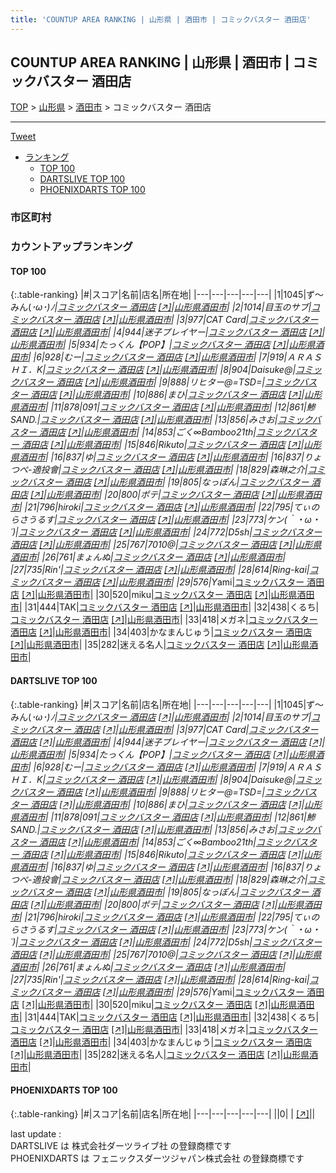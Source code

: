 ```yaml
---
title: 'COUNTUP AREA RANKING | 山形県 | 酒田市 | コミックバスター 酒田店'
---
```

## COUNTUP AREA RANKING | 山形県 | 酒田市 | コミックバスター 酒田店

[TOP](/darts/rank/) > [山形県](/darts/rank/山形県/) > [酒田市](/darts/rank/山形県/酒田市/) > コミックバスター 酒田店

___

<a href="https://twitter.com/share?ref_src=twsrc%5Etfw" data-text="COUNTUP AREA RANKING | 山形県酒田市コミックバスター 酒田店" class="twitter-share-button" data-hashtags="DARTSLIVE,PHOENIXDARTS,darts,ダーツ" data-show-count="false">Tweet</a>

* [ランキング](#カウントアップランキング)
    * [TOP 100](#top-100)
    * [DARTSLIVE TOP 100](#dartslive-top-100)
    * [PHOENIXDARTS TOP 100](#phoenixdarts-top-100)

### 市区町村

<ul>

</ul>

### カウントアップランキング

#### TOP 100



{:.table-ranking}
|#|スコア|名前|店名|所在地|
|---|---|---|---|---|
|1|1045|<span class="rank-name-dl">ず～みん(*･ω･)ﾉ</span>|<a href="/darts/rank/shops/d2cd107416299c2fa3f63593b5358cc4.html">コミックバスター 酒田店</a> <a href="https://search.dartslive.com/jp/shop/d2cd107416299c2fa3f63593b5358cc4">[↗]</a>|<a href="/darts/rank/山形県/酒田市">山形県酒田市</a>|
|2|1014|<span class="rank-name-dl">目玉のサブ</span>|<a href="/darts/rank/shops/d2cd107416299c2fa3f63593b5358cc4.html">コミックバスター 酒田店</a> <a href="https://search.dartslive.com/jp/shop/d2cd107416299c2fa3f63593b5358cc4">[↗]</a>|<a href="/darts/rank/山形県/酒田市">山形県酒田市</a>|
|3|977|<span class="rank-name-dl">CAT Card</span>|<a href="/darts/rank/shops/d2cd107416299c2fa3f63593b5358cc4.html">コミックバスター 酒田店</a> <a href="https://search.dartslive.com/jp/shop/d2cd107416299c2fa3f63593b5358cc4">[↗]</a>|<a href="/darts/rank/山形県/酒田市">山形県酒田市</a>|
|4|944|<span class="rank-name-dl">迷子プレイヤー</span>|<a href="/darts/rank/shops/d2cd107416299c2fa3f63593b5358cc4.html">コミックバスター 酒田店</a> <a href="https://search.dartslive.com/jp/shop/d2cd107416299c2fa3f63593b5358cc4">[↗]</a>|<a href="/darts/rank/山形県/酒田市">山形県酒田市</a>|
|5|934|<span class="rank-name-dl">たっくん【POP】</span>|<a href="/darts/rank/shops/d2cd107416299c2fa3f63593b5358cc4.html">コミックバスター 酒田店</a> <a href="https://search.dartslive.com/jp/shop/d2cd107416299c2fa3f63593b5358cc4">[↗]</a>|<a href="/darts/rank/山形県/酒田市">山形県酒田市</a>|
|6|928|<span class="rank-name-dl">むー</span>|<a href="/darts/rank/shops/d2cd107416299c2fa3f63593b5358cc4.html">コミックバスター 酒田店</a> <a href="https://search.dartslive.com/jp/shop/d2cd107416299c2fa3f63593b5358cc4">[↗]</a>|<a href="/darts/rank/山形県/酒田市">山形県酒田市</a>|
|7|919|<span class="rank-name-dl">ＡＲＡＳＨＩ．K</span>|<a href="/darts/rank/shops/d2cd107416299c2fa3f63593b5358cc4.html">コミックバスター 酒田店</a> <a href="https://search.dartslive.com/jp/shop/d2cd107416299c2fa3f63593b5358cc4">[↗]</a>|<a href="/darts/rank/山形県/酒田市">山形県酒田市</a>|
|8|904|<span class="rank-name-dl">Daisuke@</span>|<a href="/darts/rank/shops/d2cd107416299c2fa3f63593b5358cc4.html">コミックバスター 酒田店</a> <a href="https://search.dartslive.com/jp/shop/d2cd107416299c2fa3f63593b5358cc4">[↗]</a>|<a href="/darts/rank/山形県/酒田市">山形県酒田市</a>|
|9|888|<span class="rank-name-dl">リヒター@=TSD=</span>|<a href="/darts/rank/shops/d2cd107416299c2fa3f63593b5358cc4.html">コミックバスター 酒田店</a> <a href="https://search.dartslive.com/jp/shop/d2cd107416299c2fa3f63593b5358cc4">[↗]</a>|<a href="/darts/rank/山形県/酒田市">山形県酒田市</a>|
|10|886|<span class="rank-name-dl">まひ</span>|<a href="/darts/rank/shops/d2cd107416299c2fa3f63593b5358cc4.html">コミックバスター 酒田店</a> <a href="https://search.dartslive.com/jp/shop/d2cd107416299c2fa3f63593b5358cc4">[↗]</a>|<a href="/darts/rank/山形県/酒田市">山形県酒田市</a>|
|11|878|<span class="rank-name-dl">091</span>|<a href="/darts/rank/shops/d2cd107416299c2fa3f63593b5358cc4.html">コミックバスター 酒田店</a> <a href="https://search.dartslive.com/jp/shop/d2cd107416299c2fa3f63593b5358cc4">[↗]</a>|<a href="/darts/rank/山形県/酒田市">山形県酒田市</a>|
|12|861|<span class="rank-name-dl">鯵SAND.</span>|<a href="/darts/rank/shops/d2cd107416299c2fa3f63593b5358cc4.html">コミックバスター 酒田店</a> <a href="https://search.dartslive.com/jp/shop/d2cd107416299c2fa3f63593b5358cc4">[↗]</a>|<a href="/darts/rank/山形県/酒田市">山形県酒田市</a>|
|13|856|<span class="rank-name-dl">みさお</span>|<a href="/darts/rank/shops/d2cd107416299c2fa3f63593b5358cc4.html">コミックバスター 酒田店</a> <a href="https://search.dartslive.com/jp/shop/d2cd107416299c2fa3f63593b5358cc4">[↗]</a>|<a href="/darts/rank/山形県/酒田市">山形県酒田市</a>|
|14|853|<span class="rank-name-dl">ごく∞Bamboo21th</span>|<a href="/darts/rank/shops/d2cd107416299c2fa3f63593b5358cc4.html">コミックバスター 酒田店</a> <a href="https://search.dartslive.com/jp/shop/d2cd107416299c2fa3f63593b5358cc4">[↗]</a>|<a href="/darts/rank/山形県/酒田市">山形県酒田市</a>|
|15|846|<span class="rank-name-dl">Rikuto</span>|<a href="/darts/rank/shops/d2cd107416299c2fa3f63593b5358cc4.html">コミックバスター 酒田店</a> <a href="https://search.dartslive.com/jp/shop/d2cd107416299c2fa3f63593b5358cc4">[↗]</a>|<a href="/darts/rank/山形県/酒田市">山形県酒田市</a>|
|16|837|<span class="rank-name-dl">ゆ</span>|<a href="/darts/rank/shops/d2cd107416299c2fa3f63593b5358cc4.html">コミックバスター 酒田店</a> <a href="https://search.dartslive.com/jp/shop/d2cd107416299c2fa3f63593b5358cc4">[↗]</a>|<a href="/darts/rank/山形県/酒田市">山形県酒田市</a>|
|16|837|<span class="rank-name-dl">りょつぺ-適投會</span>|<a href="/darts/rank/shops/d2cd107416299c2fa3f63593b5358cc4.html">コミックバスター 酒田店</a> <a href="https://search.dartslive.com/jp/shop/d2cd107416299c2fa3f63593b5358cc4">[↗]</a>|<a href="/darts/rank/山形県/酒田市">山形県酒田市</a>|
|18|829|<span class="rank-name-dl">森琳之介</span>|<a href="/darts/rank/shops/d2cd107416299c2fa3f63593b5358cc4.html">コミックバスター 酒田店</a> <a href="https://search.dartslive.com/jp/shop/d2cd107416299c2fa3f63593b5358cc4">[↗]</a>|<a href="/darts/rank/山形県/酒田市">山形県酒田市</a>|
|19|805|<span class="rank-name-dl">なっぽん</span>|<a href="/darts/rank/shops/d2cd107416299c2fa3f63593b5358cc4.html">コミックバスター 酒田店</a> <a href="https://search.dartslive.com/jp/shop/d2cd107416299c2fa3f63593b5358cc4">[↗]</a>|<a href="/darts/rank/山形県/酒田市">山形県酒田市</a>|
|20|800|<span class="rank-name-dl">ポテ</span>|<a href="/darts/rank/shops/d2cd107416299c2fa3f63593b5358cc4.html">コミックバスター 酒田店</a> <a href="https://search.dartslive.com/jp/shop/d2cd107416299c2fa3f63593b5358cc4">[↗]</a>|<a href="/darts/rank/山形県/酒田市">山形県酒田市</a>|
|21|796|<span class="rank-name-dl">hiroki</span>|<a href="/darts/rank/shops/d2cd107416299c2fa3f63593b5358cc4.html">コミックバスター 酒田店</a> <a href="https://search.dartslive.com/jp/shop/d2cd107416299c2fa3f63593b5358cc4">[↗]</a>|<a href="/darts/rank/山形県/酒田市">山形県酒田市</a>|
|22|795|<span class="rank-name-dl">てぃのらさうるす</span>|<a href="/darts/rank/shops/d2cd107416299c2fa3f63593b5358cc4.html">コミックバスター 酒田店</a> <a href="https://search.dartslive.com/jp/shop/d2cd107416299c2fa3f63593b5358cc4">[↗]</a>|<a href="/darts/rank/山形県/酒田市">山形県酒田市</a>|
|23|773|<span class="rank-name-dl">ケン(｀・ω・´)</span>|<a href="/darts/rank/shops/d2cd107416299c2fa3f63593b5358cc4.html">コミックバスター 酒田店</a> <a href="https://search.dartslive.com/jp/shop/d2cd107416299c2fa3f63593b5358cc4">[↗]</a>|<a href="/darts/rank/山形県/酒田市">山形県酒田市</a>|
|24|772|<span class="rank-name-dl">D5sh</span>|<a href="/darts/rank/shops/d2cd107416299c2fa3f63593b5358cc4.html">コミックバスター 酒田店</a> <a href="https://search.dartslive.com/jp/shop/d2cd107416299c2fa3f63593b5358cc4">[↗]</a>|<a href="/darts/rank/山形県/酒田市">山形県酒田市</a>|
|25|767|<span class="rank-name-dl">7010@</span>|<a href="/darts/rank/shops/d2cd107416299c2fa3f63593b5358cc4.html">コミックバスター 酒田店</a> <a href="https://search.dartslive.com/jp/shop/d2cd107416299c2fa3f63593b5358cc4">[↗]</a>|<a href="/darts/rank/山形県/酒田市">山形県酒田市</a>|
|26|761|<span class="rank-name-dl">まょんぬ</span>|<a href="/darts/rank/shops/d2cd107416299c2fa3f63593b5358cc4.html">コミックバスター 酒田店</a> <a href="https://search.dartslive.com/jp/shop/d2cd107416299c2fa3f63593b5358cc4">[↗]</a>|<a href="/darts/rank/山形県/酒田市">山形県酒田市</a>|
|27|735|<span class="rank-name-dl">Rin&#x27;</span>|<a href="/darts/rank/shops/d2cd107416299c2fa3f63593b5358cc4.html">コミックバスター 酒田店</a> <a href="https://search.dartslive.com/jp/shop/d2cd107416299c2fa3f63593b5358cc4">[↗]</a>|<a href="/darts/rank/山形県/酒田市">山形県酒田市</a>|
|28|614|<span class="rank-name-dl">Ring-kai</span>|<a href="/darts/rank/shops/d2cd107416299c2fa3f63593b5358cc4.html">コミックバスター 酒田店</a> <a href="https://search.dartslive.com/jp/shop/d2cd107416299c2fa3f63593b5358cc4">[↗]</a>|<a href="/darts/rank/山形県/酒田市">山形県酒田市</a>|
|29|576|<span class="rank-name-dl">Y*ami</span>|<a href="/darts/rank/shops/d2cd107416299c2fa3f63593b5358cc4.html">コミックバスター 酒田店</a> <a href="https://search.dartslive.com/jp/shop/d2cd107416299c2fa3f63593b5358cc4">[↗]</a>|<a href="/darts/rank/山形県/酒田市">山形県酒田市</a>|
|30|520|<span class="rank-name-dl">miku</span>|<a href="/darts/rank/shops/d2cd107416299c2fa3f63593b5358cc4.html">コミックバスター 酒田店</a> <a href="https://search.dartslive.com/jp/shop/d2cd107416299c2fa3f63593b5358cc4">[↗]</a>|<a href="/darts/rank/山形県/酒田市">山形県酒田市</a>|
|31|444|<span class="rank-name-dl">TAK</span>|<a href="/darts/rank/shops/d2cd107416299c2fa3f63593b5358cc4.html">コミックバスター 酒田店</a> <a href="https://search.dartslive.com/jp/shop/d2cd107416299c2fa3f63593b5358cc4">[↗]</a>|<a href="/darts/rank/山形県/酒田市">山形県酒田市</a>|
|32|438|<span class="rank-name-dl">くるち</span>|<a href="/darts/rank/shops/d2cd107416299c2fa3f63593b5358cc4.html">コミックバスター 酒田店</a> <a href="https://search.dartslive.com/jp/shop/d2cd107416299c2fa3f63593b5358cc4">[↗]</a>|<a href="/darts/rank/山形県/酒田市">山形県酒田市</a>|
|33|418|<span class="rank-name-dl">メガネ</span>|<a href="/darts/rank/shops/d2cd107416299c2fa3f63593b5358cc4.html">コミックバスター 酒田店</a> <a href="https://search.dartslive.com/jp/shop/d2cd107416299c2fa3f63593b5358cc4">[↗]</a>|<a href="/darts/rank/山形県/酒田市">山形県酒田市</a>|
|34|403|<span class="rank-name-dl">かなまんじゅう</span>|<a href="/darts/rank/shops/d2cd107416299c2fa3f63593b5358cc4.html">コミックバスター 酒田店</a> <a href="https://search.dartslive.com/jp/shop/d2cd107416299c2fa3f63593b5358cc4">[↗]</a>|<a href="/darts/rank/山形県/酒田市">山形県酒田市</a>|
|35|282|<span class="rank-name-dl">迷える名人</span>|<a href="/darts/rank/shops/d2cd107416299c2fa3f63593b5358cc4.html">コミックバスター 酒田店</a> <a href="https://search.dartslive.com/jp/shop/d2cd107416299c2fa3f63593b5358cc4">[↗]</a>|<a href="/darts/rank/山形県/酒田市">山形県酒田市</a>|


#### DARTSLIVE TOP 100



{:.table-ranking}
|#|スコア|名前|店名|所在地|
|---|---|---|---|---|
|1|1045|<span class="rank-name-dl">ず～みん(*･ω･)ﾉ</span>|<a href="/darts/rank/shops/d2cd107416299c2fa3f63593b5358cc4.html">コミックバスター 酒田店</a> <a href="https://search.dartslive.com/jp/shop/d2cd107416299c2fa3f63593b5358cc4">[↗]</a>|<a href="/darts/rank/山形県/酒田市">山形県酒田市</a>|
|2|1014|<span class="rank-name-dl">目玉のサブ</span>|<a href="/darts/rank/shops/d2cd107416299c2fa3f63593b5358cc4.html">コミックバスター 酒田店</a> <a href="https://search.dartslive.com/jp/shop/d2cd107416299c2fa3f63593b5358cc4">[↗]</a>|<a href="/darts/rank/山形県/酒田市">山形県酒田市</a>|
|3|977|<span class="rank-name-dl">CAT Card</span>|<a href="/darts/rank/shops/d2cd107416299c2fa3f63593b5358cc4.html">コミックバスター 酒田店</a> <a href="https://search.dartslive.com/jp/shop/d2cd107416299c2fa3f63593b5358cc4">[↗]</a>|<a href="/darts/rank/山形県/酒田市">山形県酒田市</a>|
|4|944|<span class="rank-name-dl">迷子プレイヤー</span>|<a href="/darts/rank/shops/d2cd107416299c2fa3f63593b5358cc4.html">コミックバスター 酒田店</a> <a href="https://search.dartslive.com/jp/shop/d2cd107416299c2fa3f63593b5358cc4">[↗]</a>|<a href="/darts/rank/山形県/酒田市">山形県酒田市</a>|
|5|934|<span class="rank-name-dl">たっくん【POP】</span>|<a href="/darts/rank/shops/d2cd107416299c2fa3f63593b5358cc4.html">コミックバスター 酒田店</a> <a href="https://search.dartslive.com/jp/shop/d2cd107416299c2fa3f63593b5358cc4">[↗]</a>|<a href="/darts/rank/山形県/酒田市">山形県酒田市</a>|
|6|928|<span class="rank-name-dl">むー</span>|<a href="/darts/rank/shops/d2cd107416299c2fa3f63593b5358cc4.html">コミックバスター 酒田店</a> <a href="https://search.dartslive.com/jp/shop/d2cd107416299c2fa3f63593b5358cc4">[↗]</a>|<a href="/darts/rank/山形県/酒田市">山形県酒田市</a>|
|7|919|<span class="rank-name-dl">ＡＲＡＳＨＩ．K</span>|<a href="/darts/rank/shops/d2cd107416299c2fa3f63593b5358cc4.html">コミックバスター 酒田店</a> <a href="https://search.dartslive.com/jp/shop/d2cd107416299c2fa3f63593b5358cc4">[↗]</a>|<a href="/darts/rank/山形県/酒田市">山形県酒田市</a>|
|8|904|<span class="rank-name-dl">Daisuke@</span>|<a href="/darts/rank/shops/d2cd107416299c2fa3f63593b5358cc4.html">コミックバスター 酒田店</a> <a href="https://search.dartslive.com/jp/shop/d2cd107416299c2fa3f63593b5358cc4">[↗]</a>|<a href="/darts/rank/山形県/酒田市">山形県酒田市</a>|
|9|888|<span class="rank-name-dl">リヒター@=TSD=</span>|<a href="/darts/rank/shops/d2cd107416299c2fa3f63593b5358cc4.html">コミックバスター 酒田店</a> <a href="https://search.dartslive.com/jp/shop/d2cd107416299c2fa3f63593b5358cc4">[↗]</a>|<a href="/darts/rank/山形県/酒田市">山形県酒田市</a>|
|10|886|<span class="rank-name-dl">まひ</span>|<a href="/darts/rank/shops/d2cd107416299c2fa3f63593b5358cc4.html">コミックバスター 酒田店</a> <a href="https://search.dartslive.com/jp/shop/d2cd107416299c2fa3f63593b5358cc4">[↗]</a>|<a href="/darts/rank/山形県/酒田市">山形県酒田市</a>|
|11|878|<span class="rank-name-dl">091</span>|<a href="/darts/rank/shops/d2cd107416299c2fa3f63593b5358cc4.html">コミックバスター 酒田店</a> <a href="https://search.dartslive.com/jp/shop/d2cd107416299c2fa3f63593b5358cc4">[↗]</a>|<a href="/darts/rank/山形県/酒田市">山形県酒田市</a>|
|12|861|<span class="rank-name-dl">鯵SAND.</span>|<a href="/darts/rank/shops/d2cd107416299c2fa3f63593b5358cc4.html">コミックバスター 酒田店</a> <a href="https://search.dartslive.com/jp/shop/d2cd107416299c2fa3f63593b5358cc4">[↗]</a>|<a href="/darts/rank/山形県/酒田市">山形県酒田市</a>|
|13|856|<span class="rank-name-dl">みさお</span>|<a href="/darts/rank/shops/d2cd107416299c2fa3f63593b5358cc4.html">コミックバスター 酒田店</a> <a href="https://search.dartslive.com/jp/shop/d2cd107416299c2fa3f63593b5358cc4">[↗]</a>|<a href="/darts/rank/山形県/酒田市">山形県酒田市</a>|
|14|853|<span class="rank-name-dl">ごく∞Bamboo21th</span>|<a href="/darts/rank/shops/d2cd107416299c2fa3f63593b5358cc4.html">コミックバスター 酒田店</a> <a href="https://search.dartslive.com/jp/shop/d2cd107416299c2fa3f63593b5358cc4">[↗]</a>|<a href="/darts/rank/山形県/酒田市">山形県酒田市</a>|
|15|846|<span class="rank-name-dl">Rikuto</span>|<a href="/darts/rank/shops/d2cd107416299c2fa3f63593b5358cc4.html">コミックバスター 酒田店</a> <a href="https://search.dartslive.com/jp/shop/d2cd107416299c2fa3f63593b5358cc4">[↗]</a>|<a href="/darts/rank/山形県/酒田市">山形県酒田市</a>|
|16|837|<span class="rank-name-dl">ゆ</span>|<a href="/darts/rank/shops/d2cd107416299c2fa3f63593b5358cc4.html">コミックバスター 酒田店</a> <a href="https://search.dartslive.com/jp/shop/d2cd107416299c2fa3f63593b5358cc4">[↗]</a>|<a href="/darts/rank/山形県/酒田市">山形県酒田市</a>|
|16|837|<span class="rank-name-dl">りょつぺ-適投會</span>|<a href="/darts/rank/shops/d2cd107416299c2fa3f63593b5358cc4.html">コミックバスター 酒田店</a> <a href="https://search.dartslive.com/jp/shop/d2cd107416299c2fa3f63593b5358cc4">[↗]</a>|<a href="/darts/rank/山形県/酒田市">山形県酒田市</a>|
|18|829|<span class="rank-name-dl">森琳之介</span>|<a href="/darts/rank/shops/d2cd107416299c2fa3f63593b5358cc4.html">コミックバスター 酒田店</a> <a href="https://search.dartslive.com/jp/shop/d2cd107416299c2fa3f63593b5358cc4">[↗]</a>|<a href="/darts/rank/山形県/酒田市">山形県酒田市</a>|
|19|805|<span class="rank-name-dl">なっぽん</span>|<a href="/darts/rank/shops/d2cd107416299c2fa3f63593b5358cc4.html">コミックバスター 酒田店</a> <a href="https://search.dartslive.com/jp/shop/d2cd107416299c2fa3f63593b5358cc4">[↗]</a>|<a href="/darts/rank/山形県/酒田市">山形県酒田市</a>|
|20|800|<span class="rank-name-dl">ポテ</span>|<a href="/darts/rank/shops/d2cd107416299c2fa3f63593b5358cc4.html">コミックバスター 酒田店</a> <a href="https://search.dartslive.com/jp/shop/d2cd107416299c2fa3f63593b5358cc4">[↗]</a>|<a href="/darts/rank/山形県/酒田市">山形県酒田市</a>|
|21|796|<span class="rank-name-dl">hiroki</span>|<a href="/darts/rank/shops/d2cd107416299c2fa3f63593b5358cc4.html">コミックバスター 酒田店</a> <a href="https://search.dartslive.com/jp/shop/d2cd107416299c2fa3f63593b5358cc4">[↗]</a>|<a href="/darts/rank/山形県/酒田市">山形県酒田市</a>|
|22|795|<span class="rank-name-dl">てぃのらさうるす</span>|<a href="/darts/rank/shops/d2cd107416299c2fa3f63593b5358cc4.html">コミックバスター 酒田店</a> <a href="https://search.dartslive.com/jp/shop/d2cd107416299c2fa3f63593b5358cc4">[↗]</a>|<a href="/darts/rank/山形県/酒田市">山形県酒田市</a>|
|23|773|<span class="rank-name-dl">ケン(｀・ω・´)</span>|<a href="/darts/rank/shops/d2cd107416299c2fa3f63593b5358cc4.html">コミックバスター 酒田店</a> <a href="https://search.dartslive.com/jp/shop/d2cd107416299c2fa3f63593b5358cc4">[↗]</a>|<a href="/darts/rank/山形県/酒田市">山形県酒田市</a>|
|24|772|<span class="rank-name-dl">D5sh</span>|<a href="/darts/rank/shops/d2cd107416299c2fa3f63593b5358cc4.html">コミックバスター 酒田店</a> <a href="https://search.dartslive.com/jp/shop/d2cd107416299c2fa3f63593b5358cc4">[↗]</a>|<a href="/darts/rank/山形県/酒田市">山形県酒田市</a>|
|25|767|<span class="rank-name-dl">7010@</span>|<a href="/darts/rank/shops/d2cd107416299c2fa3f63593b5358cc4.html">コミックバスター 酒田店</a> <a href="https://search.dartslive.com/jp/shop/d2cd107416299c2fa3f63593b5358cc4">[↗]</a>|<a href="/darts/rank/山形県/酒田市">山形県酒田市</a>|
|26|761|<span class="rank-name-dl">まょんぬ</span>|<a href="/darts/rank/shops/d2cd107416299c2fa3f63593b5358cc4.html">コミックバスター 酒田店</a> <a href="https://search.dartslive.com/jp/shop/d2cd107416299c2fa3f63593b5358cc4">[↗]</a>|<a href="/darts/rank/山形県/酒田市">山形県酒田市</a>|
|27|735|<span class="rank-name-dl">Rin&#x27;</span>|<a href="/darts/rank/shops/d2cd107416299c2fa3f63593b5358cc4.html">コミックバスター 酒田店</a> <a href="https://search.dartslive.com/jp/shop/d2cd107416299c2fa3f63593b5358cc4">[↗]</a>|<a href="/darts/rank/山形県/酒田市">山形県酒田市</a>|
|28|614|<span class="rank-name-dl">Ring-kai</span>|<a href="/darts/rank/shops/d2cd107416299c2fa3f63593b5358cc4.html">コミックバスター 酒田店</a> <a href="https://search.dartslive.com/jp/shop/d2cd107416299c2fa3f63593b5358cc4">[↗]</a>|<a href="/darts/rank/山形県/酒田市">山形県酒田市</a>|
|29|576|<span class="rank-name-dl">Y*ami</span>|<a href="/darts/rank/shops/d2cd107416299c2fa3f63593b5358cc4.html">コミックバスター 酒田店</a> <a href="https://search.dartslive.com/jp/shop/d2cd107416299c2fa3f63593b5358cc4">[↗]</a>|<a href="/darts/rank/山形県/酒田市">山形県酒田市</a>|
|30|520|<span class="rank-name-dl">miku</span>|<a href="/darts/rank/shops/d2cd107416299c2fa3f63593b5358cc4.html">コミックバスター 酒田店</a> <a href="https://search.dartslive.com/jp/shop/d2cd107416299c2fa3f63593b5358cc4">[↗]</a>|<a href="/darts/rank/山形県/酒田市">山形県酒田市</a>|
|31|444|<span class="rank-name-dl">TAK</span>|<a href="/darts/rank/shops/d2cd107416299c2fa3f63593b5358cc4.html">コミックバスター 酒田店</a> <a href="https://search.dartslive.com/jp/shop/d2cd107416299c2fa3f63593b5358cc4">[↗]</a>|<a href="/darts/rank/山形県/酒田市">山形県酒田市</a>|
|32|438|<span class="rank-name-dl">くるち</span>|<a href="/darts/rank/shops/d2cd107416299c2fa3f63593b5358cc4.html">コミックバスター 酒田店</a> <a href="https://search.dartslive.com/jp/shop/d2cd107416299c2fa3f63593b5358cc4">[↗]</a>|<a href="/darts/rank/山形県/酒田市">山形県酒田市</a>|
|33|418|<span class="rank-name-dl">メガネ</span>|<a href="/darts/rank/shops/d2cd107416299c2fa3f63593b5358cc4.html">コミックバスター 酒田店</a> <a href="https://search.dartslive.com/jp/shop/d2cd107416299c2fa3f63593b5358cc4">[↗]</a>|<a href="/darts/rank/山形県/酒田市">山形県酒田市</a>|
|34|403|<span class="rank-name-dl">かなまんじゅう</span>|<a href="/darts/rank/shops/d2cd107416299c2fa3f63593b5358cc4.html">コミックバスター 酒田店</a> <a href="https://search.dartslive.com/jp/shop/d2cd107416299c2fa3f63593b5358cc4">[↗]</a>|<a href="/darts/rank/山形県/酒田市">山形県酒田市</a>|
|35|282|<span class="rank-name-dl">迷える名人</span>|<a href="/darts/rank/shops/d2cd107416299c2fa3f63593b5358cc4.html">コミックバスター 酒田店</a> <a href="https://search.dartslive.com/jp/shop/d2cd107416299c2fa3f63593b5358cc4">[↗]</a>|<a href="/darts/rank/山形県/酒田市">山形県酒田市</a>|


#### PHOENIXDARTS TOP 100



{:.table-ranking}
|#|スコア|名前|店名|所在地|
|---|---|---|---|---|
||0|<span class="rank-name-dl"> </span>|<a href="/darts/rank/shops/.html"></a> <a href="">[↗]</a>|<a href="/darts/rank//"></a>|


<div class="footer border-top border-gray-light mt-5 pt-3 text-right text-gray">
    last update : <span style="font-weight: italic" id="foot_last_modified"></span><br />
    DARTSLIVE は 株式会社ダーツライブ社 の登録商標です<br />
    PHOENIXDARTS は フェニックスダーツジャパン株式会社 の登録商標です<br />
</div>

<script src="https://cdnjs.cloudflare.com/ajax/libs/jquery.tablesorter/2.31.3/js/jquery.tablesorter.min.js" integrity="sha512-qzgd5cYSZcosqpzpn7zF2ZId8f/8CHmFKZ8j7mU4OUXTNRd5g+ZHBPsgKEwoqxCtdQvExE5LprwwPAgoicguNg==" crossorigin="anonymous" referrerpolicy="no-referrer"></script>
<link rel="stylesheet" href="https://cdnjs.cloudflare.com/ajax/libs/jquery.tablesorter/2.31.3/css/theme.default.min.css" integrity="sha512-wghhOJkjQX0Lh3NSWvNKeZ0ZpNn+SPVXX1Qyc9OCaogADktxrBiBdKGDoqVUOyhStvMBmJQ8ZdMHiR3wuEq8+w==" crossorigin="anonymous" referrerpolicy="no-referrer" />
<script>
$(function() {
    $(".table-ranking").tablesorter({sortList:[[0, 0]]});
    $("#foot_last_modified").text(formatDate(new Date(document.lastModified), 'yyyy-MM-dd HH:mm:ss'));
});
</script>

<script async src="https://platform.twitter.com/widgets.js" charset="utf-8"></script>
